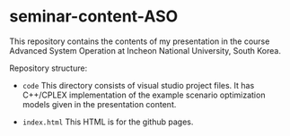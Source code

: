# seminar-content-ASO
This repository contains the contents of my presentation in the course Advanced System Operation at Incheon National University, South Korea.


Repository structure:

- `code`
This directory consists of visual studio project files. It has C++/CPLEX implementation of the example scenario optimization models given in the presentation content.


- `index.html`
This HTML is for the github pages.